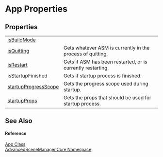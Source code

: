 # App Properties




## Properties
<table>
<tr>
<td><a href="P_AdvancedSceneManager_Core_App_isBuildMode">isBuildMode</a></td>
<td> </td></tr>
<tr>
<td><a href="P_AdvancedSceneManager_Core_App_isQuitting">isQuitting</a></td>
<td>Gets whatever ASM is currently in the process of quitting.</td></tr>
<tr>
<td><a href="P_AdvancedSceneManager_Core_App_isRestart">isRestart</a></td>
<td>Gets if ASM has been restarted, or is currently restarting.</td></tr>
<tr>
<td><a href="P_AdvancedSceneManager_Core_App_isStartupFinished">isStartupFinished</a></td>
<td>Gets if startup process is finished.</td></tr>
<tr>
<td><a href="P_AdvancedSceneManager_Core_App_startupProgressScope">startupProgressScope</a></td>
<td>Gets the progress scope used during startup.</td></tr>
<tr>
<td><a href="P_AdvancedSceneManager_Core_App_startupProps">startupProps</a></td>
<td>Gets the props that should be used for startup process.</td></tr>
</table>

## See Also


#### Reference
<a href="T_AdvancedSceneManager_Core_App">App Class</a>  
<a href="N_AdvancedSceneManager_Core">AdvancedSceneManager.Core Namespace</a>  
